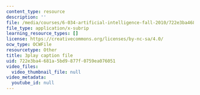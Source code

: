 ```yaml
---
content_type: resource
description: ''
file: /media/courses/6-034-artificial-intelligence-fall-2010/722e3ba4681a5bd9877f0759ea076051_XPEJg_6Cg6o.vtt
file_type: application/x-subrip
learning_resource_types: []
license: https://creativecommons.org/licenses/by-nc-sa/4.0/
ocw_type: OCWFile
resourcetype: Other
title: 3play caption file
uid: 722e3ba4-681a-5bd9-877f-0759ea076051
video_files:
  video_thumbnail_file: null
video_metadata:
  youtube_id: null
---
```

